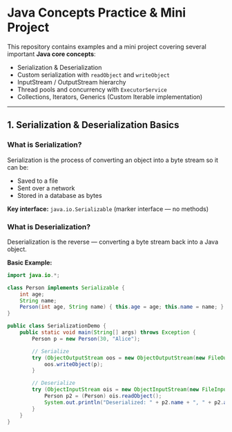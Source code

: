 # Java Concepts Practice & Mini Project

This repository contains examples and a mini project covering several important **Java core concepts**:
- Serialization & Deserialization
- Custom serialization with `readObject` and `writeObject`
- InputStream / OutputStream hierarchy
- Thread pools and concurrency with `ExecutorService`
- Collections, Iterators, Generics (Custom Iterable implementation)

---

## 1. Serialization & Deserialization Basics

### What is Serialization?
Serialization is the process of converting an object into a byte stream so it can be:
- Saved to a file
- Sent over a network
- Stored in a database as bytes

**Key interface:** `java.io.Serializable` (marker interface — no methods)

### What is Deserialization?
Deserialization is the reverse — converting a byte stream back into a Java object.

**Basic Example:**
```java
import java.io.*;

class Person implements Serializable {
    int age;
    String name;
    Person(int age, String name) { this.age = age; this.name = name; }
}

public class SerializationDemo {
    public static void main(String[] args) throws Exception {
        Person p = new Person(30, "Alice");

        // Serialize
        try (ObjectOutputStream oos = new ObjectOutputStream(new FileOutputStream("person.ser"))) {
            oos.writeObject(p);
        }

        // Deserialize
        try (ObjectInputStream ois = new ObjectInputStream(new FileInputStream("person.ser"))) {
            Person p2 = (Person) ois.readObject();
            System.out.println("Deserialized: " + p2.name + ", " + p2.age);
        }
    }
}
